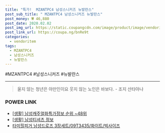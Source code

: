 ```yaml
--- 
title: "특가!  MZANTPC4 남성스니커즈 뉴발란스" 
post_sub_title: " MZANTPC4 남성스니커즈 뉴발란스" 
post_money: ₩ 46,880 
post_date: 2020.02.02 
post_img_url: https://static.coupangcdn.com/image/product/image/vendoritem/2019/09/20/5261614254/0da3d9b0-4a24-4f2b-be9e-b0ad602c16d8.jpg 
post_link_url: https://coupa.ng/bnRe9t 
categories: 
  - vendoritem 
tags: 
  - MZANTPC4 
  - 남성스니커즈 
  - 뉴발란스 
--- 
```

  #MZANTPC4 #남성스니커즈 #뉴발란스 
<hr> 

> 울지 않는 청년은 야만인이요 웃지 않는 노인은 바보다. - 조지 산타아나 


### POWER LINK

* <a href="https://blog.naver.com/fasyy4321/221771737390" target="_blank"> [생활] 남성캐주얼화특가정보 순위 ~48위</a>
* <a href="https://blog.naver.com/santokki14/221772238733" target="_blank"> [생활] 남성티셔츠 정보 </a>
* <a href="https://blog.naver.com/fasyy4321/221784381538" target="_blank">타미힐피거 남성드로즈 3장세트/09T3435/화이트/빅사이즈</a>
